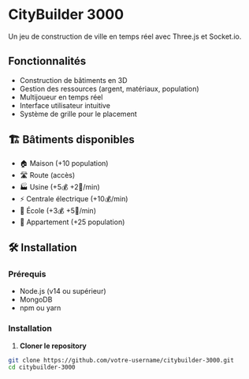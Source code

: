 # CityBuilder 3000

Un jeu de construction de ville en temps réel avec Three.js et Socket.io.

## Fonctionnalités

- Construction de bâtiments en 3D
- Gestion des ressources (argent, matériaux, population)
- Multijoueur en temps réel
- Interface utilisateur intuitive
- Système de grille pour le placement

## 🏗️ Bâtiments disponibles

- 🏠 Maison (+10 population)
- 🛣️ Route (accès)
- 🏭 Usine (+5💰 +2🔧/min)
- ⚡ Centrale électrique (+10💰/min)
- 🏫 École (+3💰 +5👥/min)
- 🏢 Appartement (+25 population)

## 🛠️ Installation

### Prérequis
- Node.js (v14 ou supérieur)
- MongoDB
- npm ou yarn

### Installation

1. **Cloner le repository**
```bash
git clone https://github.com/votre-username/citybuilder-3000.git
cd citybuilder-3000

